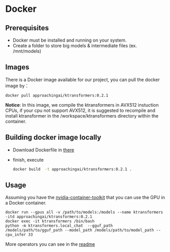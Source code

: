 # Docker

## Prerequisites
* Docker must be installed and running on your system.
* Create a folder to store big models & intermediate files (ex. /mnt/models)

## Images
There is a Docker image available for our project, you can pull the docker image by：
```
docker pull approachingai/ktransformers:0.2.1
```
**Notice**: In this image, we compile the ktransformers in AVX512 instuction CPUs, if your cpu not support AVX512, it is suggested to recompile and install ktransformer in the /workspace/ktransformers directory within the container.

## Building docker image locally
 - Download Dockerfile in [there](../../Dockerfile)

 - finish, execute
   ```bash
   docker build  -t approachingai/ktransformers:0.2.1 .
   ```

## Usage

Assuming you have the [nvidia-container-toolkit](https://github.com/NVIDIA/nvidia-container-toolkit) that you can use the GPU in a Docker container.
```
docker run --gpus all -v /path/to/models:/models --name ktransformers -itd approachingai/ktransformers:0.2.1
docker exec -it ktransformers /bin/bash
python -m ktransformers.local_chat  --gguf_path /models/path/to/gguf_path --model_path /models/path/to/model_path --cpu_infer 33
```

More operators you can see in the [readme](../../README.md)